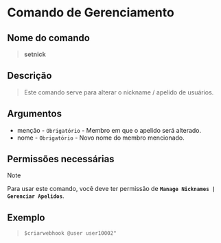 # Comando de Gerenciamento

## Nome do comando
> **setnick**

## Descrição
> Este comando serve para alterar o nickname / apelido de usuários.

## Argumentos
- menção - `Obrigatório` - Membro em que o apelido será alterado.
- nome - `Obrigatório` - Novo nome do membro mencionado.

## Permissões necessárias
> [!NOTE]
> Para usar este comando, você deve ter permissão de **`Manage Nicknames | Gerenciar Apelidos`**.

## Exemplo
> `$criarwebhook @user user10002"`